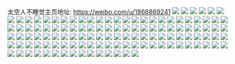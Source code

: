 太空人不睡觉主页地址: https://weibo.com/u/1866869241 
![](https://wx4.sinaimg.cn/mw2000/6f4629f9ly1h9gzqq5rs4j20u014013d.jpg) 
![](https://wx4.sinaimg.cn/mw2000/6f4629f9ly1h9gzqkm0yjj20hf1ni0zm.jpg) 
![](https://wx4.sinaimg.cn/mw2000/6f4629f9ly1h9gzqpfw2tj21400u0wld.jpg) 
![](https://wx4.sinaimg.cn/mw2000/6f4629f9ly1h9gzqnavgjj20sc2vvngm.jpg) 
![](https://wx4.sinaimg.cn/mw2000/6f4629f9ly1h9gzqowiy7j20u03bw1kx.jpg) 
![](https://wx4.sinaimg.cn/mw2000/6f4629f9ly1h9gzqlf39lj20s222rh0n.jpg) 
![](https://wx4.sinaimg.cn/mw2000/6f4629f9ly1h9gzqlvw7ij20u0142guy.jpg) 
![](https://wx4.sinaimg.cn/mw2000/6f4629f9ly1h95m7kj9kdj20u03betw1.jpg) 
![](https://wx4.sinaimg.cn/mw2000/6f4629f9ly1h95m7p8wxfj20u0538hdt.jpg) 
![](https://wx4.sinaimg.cn/mw2000/6f4629f9ly1h95m7kzddfj20u0140tlh.jpg) 
![](https://wx4.sinaimg.cn/mw2000/6f4629f9ly1h95m7st9dtj20u05jtqv5.jpg) 
![](https://wx4.sinaimg.cn/mw2000/6f4629f9ly1h95m7jccp2j20u042j4qp.jpg) 
![](https://wx4.sinaimg.cn/mw2000/6f4629f9ly1h95m7voiw5j20u05wbkjl.jpg) 
![](https://wx4.sinaimg.cn/mw2000/6f4629f9ly1h95m7hzakqj20u06v8b29.jpg) 
![](https://wx4.sinaimg.cn/mw2000/6f4629f9ly1h95m81fxubj20u043dnn3.jpg) 
![](https://wx4.sinaimg.cn/mw2000/6f4629f9ly1h95m7y7r4tj20qj7psu0x.jpg) 
![](https://wx4.sinaimg.cn/mw2000/6f4629f9gy1h89jx98zvuj20u01syq9h.jpg) 
![](https://wx4.sinaimg.cn/mw2000/6f4629f9gy1h89jxefyfpj20u01syagn.jpg) 
![](https://wx4.sinaimg.cn/mw2000/6f4629f9gy1h83d8qe8oxj20u0140n5i.jpg) 
![](https://wx4.sinaimg.cn/mw2000/6f4629f9gy1h83d8rc7jvj20u0160wjn.jpg) 
![](https://wx4.sinaimg.cn/mw2000/6f4629f9gy1h83d90yytoj20tg19haf0.jpg) 
![](https://wx4.sinaimg.cn/mw2000/6f4629f9gy1h83d8pxnqzj20u014lgw8.jpg) 
![](https://wx4.sinaimg.cn/mw2000/6f4629f9gy1h83d8soiofj20u01hdqby.jpg) 
![](https://wx4.sinaimg.cn/mw2000/6f4629f9gy1h7oon6ap78j22812ypkjm.jpg) 
![](https://wx4.sinaimg.cn/mw2000/6f4629f9gy1h7ooncmbynj22c0340b2b.jpg) 
![](https://wx4.sinaimg.cn/mw2000/6f4629f9gy1h7oon4tyrkj224a36c7wk.jpg) 
![](https://wx4.sinaimg.cn/mw2000/6f4629f9gy1h7ooneq8a4j21sc2ds4qr.jpg) 
![](https://wx4.sinaimg.cn/mw2000/6f4629f9gy1h7oonh35hqj22c034x7wj.jpg) 
![](https://wx4.sinaimg.cn/mw2000/6f4629f9gy1h7oomzqlfjj22c0340hdw.jpg) 
![](https://wx4.sinaimg.cn/mw2000/6f4629f9gy1h7oon8gp4ej20xc3viu0y.jpg) 
![](https://wx4.sinaimg.cn/mw2000/6f4629f9gy1h7oon1xlv8j22c03401kz.jpg) 
![](https://wx4.sinaimg.cn/mw2000/6f4629f9gy1h7oona6znhj20xc47thdt.jpg) 
![](https://wx4.sinaimg.cn/mw2000/6f4629f9gy1h6vlnlbtzvj20u01hcgw3.jpg) 
![](https://wx4.sinaimg.cn/mw2000/6f4629f9gy1h6vlnk5jk2j20u01syn1m.jpg) 
![](https://wx4.sinaimg.cn/mw2000/6f4629f9gy1h69uqik7c8j20u0381dy3.jpg) 
![](https://wx4.sinaimg.cn/mw2000/6f4629f9gy1h69uqf9r2lj20u01hdn0s.jpg) 
![](https://wx4.sinaimg.cn/mw2000/6f4629f9gy1h69uqk375fj20u03c1h62.jpg) 
![](https://wx4.sinaimg.cn/mw2000/6f4629f9gy1h69uqg7swzj20u01g9q4i.jpg) 
![](https://wx4.sinaimg.cn/mw2000/6f4629f9gy1h69uql6nxcj20ys0u0grz.jpg) 
![](https://wx4.sinaimg.cn/mw2000/6f4629f9gy1h69uqmkg8pj20u03c07fz.jpg) 
![](https://wx4.sinaimg.cn/mw2000/6f4629f9ly1h51wr2onz6j20u03a6h71.jpg) 
![](https://wx4.sinaimg.cn/mw2000/6f4629f9ly1h51wqyl46zj20tn7ps7wi.jpg) 
![](https://wx4.sinaimg.cn/mw2000/6f4629f9ly1h51wr043rmj20u05mme81.jpg) 
![](https://wx4.sinaimg.cn/mw2000/6f4629f9ly1h51wqfd2p5j20u07l07wi.jpg) 
![](https://wx4.sinaimg.cn/mw2000/6f4629f9ly1h51wr5z2nrj20u035ihap.jpg) 
![](https://wx4.sinaimg.cn/mw2000/6f4629f9ly1h51wr1ngx5j20tl7ps1ky.jpg) 
![](https://wx4.sinaimg.cn/mw2000/6f4629f9ly1h51wr3kcaij20u02kie0a.jpg) 
![](https://wx4.sinaimg.cn/mw2000/6f4629f9ly1h51wqulfw7j20u03by4jn.jpg) 
![](https://wx4.sinaimg.cn/mw2000/6f4629f9ly1h51wqtsm0nj20u04ca7wh.jpg) 
![](https://wx4.sinaimg.cn/mw2000/6f4629f9ly1h35sweqrqqj20t012o441.jpg) 
![](https://wx4.sinaimg.cn/mw2000/6f4629f9ly1h33edrm018j20u01arahr.jpg) 
![](https://wx4.sinaimg.cn/mw2000/6f4629f9ly1h33edp2vx5j20u01au46h.jpg) 
![](https://wx4.sinaimg.cn/mw2000/6f4629f9ly1h33ednky34j20u0190aha.jpg) 
![](https://wx4.sinaimg.cn/mw2000/6f4629f9ly1h33edpxxuoj20u0190jyx.jpg) 
![](https://wx4.sinaimg.cn/mw2000/6f4629f9ly1h33edqrlzaj20u0184tfz.jpg) 
![](https://wx4.sinaimg.cn/mw2000/6f4629f9ly1h33edsx2wuj20u0190jzd.jpg) 
![](https://wx4.sinaimg.cn/mw2000/6f4629f9ly1h2sqmhjwajj20u0190wmt.jpg) 
![](https://wx4.sinaimg.cn/mw2000/6f4629f9ly1h24wayrdijj20u014047m.jpg) 
![](https://wx4.sinaimg.cn/mw2000/6f4629f9ly1h24wazdo1cj20u0140jyf.jpg) 
![](https://wx4.sinaimg.cn/mw2000/6f4629f9ly1h24wb075v5j20u0135n58.jpg) 
![](https://wx4.sinaimg.cn/mw2000/6f4629f9ly1h2379efc34j20u04q14qp.jpg) 
![](https://wx4.sinaimg.cn/mw2000/6f4629f9ly1h2379h0mc7j20u05001kx.jpg) 
![](https://wx4.sinaimg.cn/mw2000/6f4629f9ly1h2379j08iaj20u0500npd.jpg) 
![](https://wx4.sinaimg.cn/mw2000/6f4629f9ly1h2379bjmh4j20u03tkqtd.jpg) 
![](https://wx4.sinaimg.cn/mw2000/6f4629f9ly1h2379lvvmgj20u04q7nju.jpg) 
![](https://wx4.sinaimg.cn/mw2000/6f4629f9ly1h2379n4shej20u04q1e81.jpg) 
![](https://wx4.sinaimg.cn/mw2000/6f4629f9ly1gyaorluc55j20u014046p.jpg) 
![](https://wx4.sinaimg.cn/mw2000/6f4629f9ly1gyaorka9lxj20u013dn4i.jpg) 
![](https://wx4.sinaimg.cn/mw2000/6f4629f9ly1gyaorm7m0bj21400u0wmw.jpg) 
![](https://wx4.sinaimg.cn/mw2000/6f4629f9ly1gyaoripl84j20u0190q99.jpg) 
![](https://wx4.sinaimg.cn/mw2000/6f4629f9ly1gyaorl61mpj218z0u0wna.jpg) 
![](https://wx4.sinaimg.cn/mw2000/6f4629f9ly1gyaoresbjzj20u02yqalu.jpg) 
![](https://wx4.sinaimg.cn/mw2000/6f4629f9ly1gyaorjbpc1j20u0140th3.jpg) 
![](https://wx4.sinaimg.cn/mw2000/6f4629f9ly1gyaori0nb1j20u02x4dyq.jpg) 
![](https://wx4.sinaimg.cn/mw2000/6f4629f9ly1gyaorhbzv5j20t83411kx.jpg) 
![](https://wx4.sinaimg.cn/mw2000/6f4629f9ly1gxw13agyh7j20lc0sg40l.jpg) 
![](https://wx4.sinaimg.cn/mw2000/6f4629f9ly1gxw13b0tdhj20u013z10l.jpg) 
![](https://wx4.sinaimg.cn/mw2000/6f4629f9ly1gxw13bod66j20u013zaik.jpg) 
![](https://wx4.sinaimg.cn/mw2000/6f4629f9ly1gxw13c4u6tj20u013zq7q.jpg) 
![](https://wx4.sinaimg.cn/mw2000/6f4629f9gy1gqrl8g4xgdj20pv0pvadv.jpg) 
![](https://wx4.sinaimg.cn/mw2000/6f4629f9gy1gqrl8h296tj20u00u0af7.jpg) 
![](https://wx4.sinaimg.cn/mw2000/6f4629f9gy1gqrl8hvyo6j20u0140101.jpg) 
![](https://wx4.sinaimg.cn/mw2000/6f4629f9gy1gqq36l7mazj21400u0n62.jpg) 
![](https://wx4.sinaimg.cn/mw2000/6f4629f9gy1gqq36mfu4ej20u0140n87.jpg) 
![](https://wx4.sinaimg.cn/mw2000/6f4629f9gy1gqq36nxgmvj21400u011l.jpg) 
![](https://wx4.sinaimg.cn/mw2000/6f4629f9gy1gqq36pcmysj20u01hm132.jpg) 
![](https://wx4.sinaimg.cn/mw2000/6f4629f9gy1gqq36qxnwcj20u014014r.jpg) 
![](https://wx4.sinaimg.cn/mw2000/6f4629f9gy1gqq36sas91j20u0140n4y.jpg) 
![](https://wx4.sinaimg.cn/mw2000/6f4629f9gy1gqq36tosmvj20u0140dpb.jpg) 
![](https://wx4.sinaimg.cn/mw2000/6f4629f9gy1gqq36v7bxpj20u0140443.jpg) 
![](https://wx4.sinaimg.cn/mw2000/6f4629f9gy1gqq36wdbdoj21410u0tj6.jpg) 
![](https://wx4.sinaimg.cn/mw2000/6f4629f9gy1giijc2r6dkj21400u0jvu.jpg) 
![](https://wx4.sinaimg.cn/mw2000/6f4629f9gy1gi3iaxa8qkj21hc0u0130.jpg) 
![](https://wx4.sinaimg.cn/mw2000/6f4629f9gy1gi3iay5flfj20u00u0tf1.jpg) 
![](https://wx4.sinaimg.cn/mw2000/6f4629f9gy1gi3iayvc7hj20u00u0gsv.jpg) 
![](https://wx4.sinaimg.cn/mw2000/6f4629f9gy1gi3iazl94yj20vw0u0q6r.jpg) 
![](https://wx4.sinaimg.cn/mw2000/6f4629f9gy1g8k31vkxdej20u0190q52.jpg) 
![](https://wx4.sinaimg.cn/mw2000/6f4629f9gy1g8k31wjq5yj21900u0n22.jpg) 
![](https://wx4.sinaimg.cn/mw2000/6f4629f9gy1g8k31x5lfnj20u0190404.jpg) 
![](https://wx4.sinaimg.cn/mw2000/6f4629f9gy1g8k31xwa96j20u0190n08.jpg) 
![](https://wx4.sinaimg.cn/mw2000/6f4629f9gy1g8k31ywes9j20u0190q5p.jpg) 
![](https://wx4.sinaimg.cn/mw2000/6f4629f9gy1g8k31zk8mjj21900u0jth.jpg) 
![](https://wx4.sinaimg.cn/mw2000/6f4629f9gy1g8k320wn08j20u0140qad.jpg) 
![](https://wx4.sinaimg.cn/mw2000/6f4629f9gy1g8k321w8otj21400u043n.jpg) 
![](https://wx4.sinaimg.cn/mw2000/6f4629f9gy1g8k322g12jj21400u0aec.jpg) 
![](https://wx4.sinaimg.cn/mw2000/6f4629f9gy1g8b0sjcspxj21400u0ada.jpg) 
![](https://wx4.sinaimg.cn/mw2000/6f4629f9gy1g8b0settg9j21400u0n0k.jpg) 
![](https://wx4.sinaimg.cn/mw2000/6f4629f9gy1g8b0sg0pn4j21400u0gpb.jpg) 
![](https://wx4.sinaimg.cn/mw2000/6f4629f9gy1g8b0sh50ypj21400u0jtj.jpg) 
![](https://wx4.sinaimg.cn/mw2000/6f4629f9gy1g8b0sbkxibj21400u0acs.jpg) 
![](https://wx4.sinaimg.cn/mw2000/6f4629f9gy1g8b0sdpy0pj21400u0gnw.jpg) 
![](https://wx4.sinaimg.cn/mw2000/6f4629f9gy1g8b0shxa3lj21400u03zv.jpg) 
![](https://wx4.sinaimg.cn/mw2000/6f4629f9gy1g8b0scqnlbj21400u0dis.jpg) 
![](https://wx4.sinaimg.cn/mw2000/6f4629f9gy1g8b0sipsatj21400u00ub.jpg) 
![](https://wx4.sinaimg.cn/mw2000/6f4629f9ly1g5ngszc8orj21400u0kfk.jpg) 
![](https://wx4.sinaimg.cn/mw2000/6f4629f9ly1g5ngt17wfgj21901o0x6p.jpg) 
![](https://wx4.sinaimg.cn/mw2000/6f4629f9ly1g5ngt7t3wkj20u00u04nw.jpg) 
![](https://wx4.sinaimg.cn/mw2000/6f4629f9ly1g5fyqms7msj20u00u0k3y.jpg) 
![](https://wx4.sinaimg.cn/mw2000/6f4629f9ly1fyox9ocxgfj20u00u0abf.jpg) 
![](https://wx4.sinaimg.cn/mw2000/6f4629f9ly1fyox9oxof3j20u00u0abg.jpg) 
![](https://wx4.sinaimg.cn/mw2000/6f4629f9ly1fyox9xuvfkj20u00u0ab2.jpg) 
